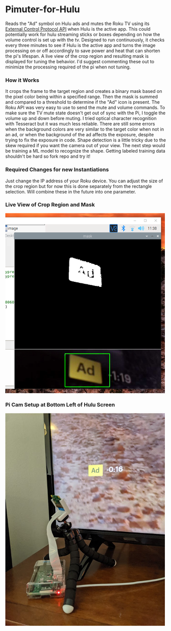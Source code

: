 # Pimuter-for-Hulu
Reads the "Ad" symbol on Hulu ads and mutes the Roku TV using its
[External Control Protocol API](https://developer.roku.com/docs/developer-program/debugging/external-control-api.md)
when Hulu is the active app.
This could potentially work for hulu streaming sticks or boxes depending on how the volume control is set up with the tv.
Designed to run continuously, it checks every three minutes to see if Hulu is the active app and turns the image processing on or off accordingly to save power and heat that can shorten the pi's lifespan. A live view of the crop region and resulting mask is displayed for tuning the behavior. I'd suggest commenting these out to minimize the processing required of the pi when not tuning.

### How it Works
It crops the frame to the target region and creates a binary mask based on the pixel color being within a specified range. Then the mask is summed and compared to a threshold to determine if the "Ad" icon is present. The Roku API was very easy to use to send the mute and volume commands. To make sure the TV mute state doesn't get out of sync with the Pi, I toggle the volume up and down before muting. I tried optical character recognition with Tesseract but it was much less reliable. There are still some errors when the background colors are very similar to the target color when not in an ad, or when the background of the ad affects the exposure, despite trying to fix the exposure in code. Shape detection is a little tricky due to the skew required if you want the camera out of your view. The next step would be training a ML model to recognize the shape. Getting labeled training data shouldn't be hard so fork repo and try it!

### Required Changes for new Instantiations
Just change the IP address of your Roku device. You can adjust the size of the crop region but for now this is done separately from the rectangle selection. Will combine these in the future into one parameter.

### Live View of Crop Region and Mask
<img src="live_view.png" alt="Live View of Crop Region and Mask" width="500">

### Pi Cam Setup at Bottom Left of Hulu Screen
<img src="pi_setup.jpg" alt="Pi Cam Setup at Bottom Left of Hulu Screen" width="500">
